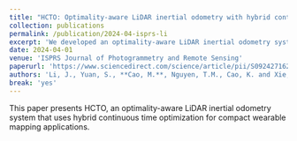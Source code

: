 ```yaml
---
title: "HCTO: Optimality-aware LiDAR inertial odometry with hybrid continuous time optimization for compact wearable mapping system"
collection: publications
permalink: /publication/2024-04-isprs-li
excerpt: 'We developed an optimality-aware LiDAR inertial odometry system with hybrid continuous time optimization for compact wearable mapping.'
date: 2024-04-01
venue: 'ISPRS Journal of Photogrammetry and Remote Sensing'
paperurl: 'https://www.sciencedirect.com/science/article/pii/S092427162400162X'
authors: 'Li, J., Yuan, S., **Cao, M.**, Nguyen, T.M., Cao, K. and Xie, L.'
break: 'yes'
---
```


This paper presents HCTO, an optimality-aware LiDAR inertial odometry system that uses hybrid continuous time optimization for compact wearable mapping applications. 